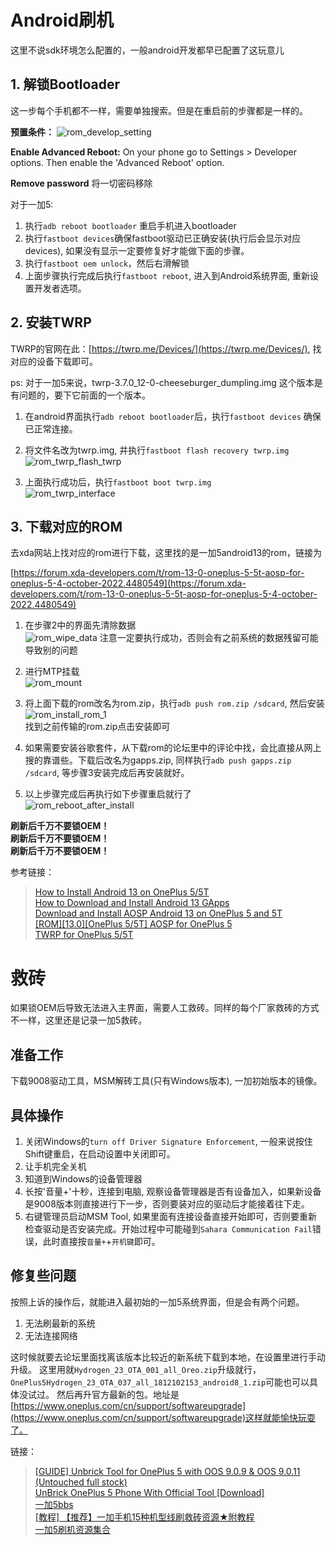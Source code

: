 # Android刷机

这里不说sdk环境怎么配置的，一般android开发都早已配置了这玩意儿

## 1. 解锁Bootloader
这一步每个手机都不一样，需要单独搜索。但是在重启前的步骤都是一样的。

**预置条件：**
![rom_develop_setting](img/rom_develop_setting.png) 

**Enable Advanced Reboot:** On your phone go to Settings > Developer options. Then enable the 'Advanced Reboot' option.

**Remove password** 将一切密码移除

对于一加5:
1. 执行`adb reboot bootloader` 重启手机进入bootloader
2. 执行`fastboot devices`确保fastboot驱动已正确安装(执行后会显示对应devices), 如果没有显示一定要修复好才能做下面的步骤。
3. 执行`fastboot oem unlock`，然后右滑解锁
4. 上面步骤执行完成后执行`fastboot reboot`, 进入到Android系统界面, 重新设置开发者选项。

## 2. 安装TWRP
TWRP的官网在此：[https://twrp.me/Devices/](https://twrp.me/Devices/), 找对应的设备下载即可。

ps: 对于一加5来说，twrp-3.7.0_12-0-cheeseburger_dumpling.img 这个版本是有问题的，要下它前面的一个版本。

1. 在android界面执行`adb reboot bootloader`后，执行`fastboot devices` 确保已正常连接。

2. 将文件名改为twrp.img, 并执行`fastboot flash recovery twrp.img`  
![rom_twrp_flash_twrp](img/rom_twrp_flash_twrp.png)

3. 上面执行成功后，执行`fastboot boot twrp.img`   
![rom_twrp_interface](img/rom_twrp_interface.png)

## 3. 下载对应的ROM
去xda网站上找对应的rom进行下载，这里找的是一加5android13的rom，链接为

[https://forum.xda-developers.com/t/rom-13-0-oneplus-5-5t-aosp-for-oneplus-5-4-october-2022.4480549](https://forum.xda-developers.com/t/rom-13-0-oneplus-5-5t-aosp-for-oneplus-5-4-october-2022.4480549) 

1. 在步骤2中的界面先清除数据  
![rom_wipe_data](img/rom_wipe_data.png)
注意一定要执行成功，否则会有之前系统的数据残留可能导致别的问题

2. 进行MTP挂载  
![rom_mount](img/rom_mount.png)

3. 将上面下载的rom改名为rom.zip，执行`adb push rom.zip /sdcard`, 然后安装
![rom_install_rom_1](img/rom_install_rom_1.png)  
找到之前传输的rom.zip点击安装即可

4. 如果需要安装谷歌套件，从下载rom的论坛里中的评论中找，会比直接从网上搜的靠谱些。下载后改名为gapps.zip, 同样执行`adb push gapps.zip /sdcard`, 等步骤3安装完成后再安装就好。

5. 以上步骤完成后再执行如下步骤重启就行了  
![rom_reboot_after_install](img/rom_reboot_after_install.png)

**刷新后千万不要锁OEM！**  
**刷新后千万不要锁OEM！**  
**刷新后千万不要锁OEM！**  

参考链接：  
> [How to Install Android 13 on OnePlus 5/5T](https://www.droidwin.com/how-to-install-android-13-on-oneplus-5-5t/#STEP_4_Download_OnePlus_55T_Android_13_ROM_GApps)  
> [How to Download and Install Android 13 GApps](https://www.droidwin.com/how-to-download-and-install-android-13-gapps/#Full_GApps)  
> [Download and Install AOSP Android 13 on OnePlus 5 and 5T](https://www.getdroidtips.com/android-13-oneplus-5-5t/#Install-TWRP-Recovery)  
> [[ROM][13.0][OnePlus 5/5T] AOSP for OnePlus 5](https://forum.xda-developers.com/t/rom-13-0-oneplus-5-5t-aosp-for-oneplus-5-4-october-2022.4480549/)  
> [TWRP for OnePlus 5/5T](https://twrp.me/oneplus/oneplus5-5t.html)  



# 救砖
如果锁OEM后导致无法进入主界面，需要人工救砖。同样的每个厂家救砖的方式不一样，这里还是记录一加5救砖。

## 准备工作
下载9008驱动工具，MSM解砖工具(只有Windows版本), 一加初始版本的镜像。

## 具体操作
1. 关闭Windows的`turn off Driver Signature Enforcement`, 一般来说按住Shift键重启，在启动设置中关闭即可。
2. 让手机完全关机
3. 知道到Windows的设备管理器
4. 长按'音量+'十秒，连接到电脑, 观察设备管理器是否有设备加入，如果新设备是9008版本则直接进行下一步，否则要装对应的驱动后才能接着往下走。
5. 右键管理员启动MSM Tool, 如果里面有连接设备直接开始即可，否则要重新检查驱动是否安装完成。开始过程中可能碰到`Sahara Communication Fail`错误，此时直接按`音量+`+`开机键`即可。

## 修复些问题
按照上诉的操作后，就能进入最初始的一加5系统界面，但是会有两个问题。
1. 无法刷最新的系统
2. 无法连接网络

这时候就要去论坛里面找离该版本比较近的新系统下载到本地，在设置里进行手动升级。
这里用就`Hydrogen_23_OTA_001_all_Oreo.zip`升级就行，`OnePlus5Hydrogen_23_OTA_037_all_1812102153_android8_1.zip`可能也可以具体没试过。
然后再升官方最新的包。地址是[https://www.oneplus.com/cn/support/softwareupgrade](https://www.oneplus.com/cn/support/softwareupgrade)这样就能愉快玩耍了。

链接：
> [[GUIDE] Unbrick Tool for OnePlus 5 with OOS 9.0.9 & OOS 9.0.11 (Untouched full stock)](https://forum.xda-developers.com/t/guide-unbrick-tool-for-oneplus-5-with-oos-9-0-9-oos-9-0-11-untouched-full-stock.3761706/)  
> [UnBrick OnePlus 5 Phone With Official Tool [Download]](https://www.technobuzz.net/unbrick-oneplus-5-phone/)  
> [一加5bbs](https://www.oneplusbbs.com/forum-117-1-filter-typeid-typeid-130.html)  
> [[教程] 【推荐】一加手机15种机型线刷救砖资源★附教程](http://www.oneplusbbs.com/thread-4446250-1-1.html)  
> [一加5刷机资源集合](https://jzsst.github.io/2019/oneplus5-brush-resource-collection/)
